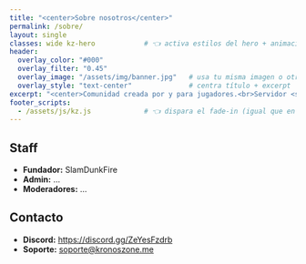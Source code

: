 ```yaml
---
title: "<center>Sobre nosotros</center>"
permalink: /sobre/
layout: single
classes: wide kz-hero            # 👈 activa estilos del hero + animaciones
header:
  overlay_color: "#000"
  overlay_filter: "0.45"
  overlay_image: "/assets/img/banner.jpg"   # usa tu misma imagen o otra
  overlay_style: "text-center"              # centra título + excerpt
excerpt: "<center>Comunidad creada por y para jugadores.<br>Servidor <strong>estable</strong>, <strong>competitivo</strong> y <strong>divertido</strong>.</center>"
footer_scripts:
  - /assets/js/kz.js             # 👈 dispara el fade-in (igual que en index)
---
```


## Staff
- **Fundador:** SlamDunkFire  
- **Admin:** …  
- **Moderadores:** …

## Contacto
- **Discord:** https://discord.gg/ZeYesFzdrb  
- **Soporte:** soporte@kronoszone.me